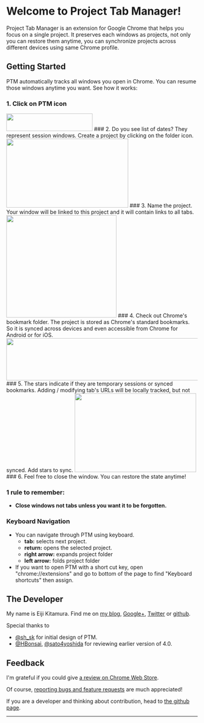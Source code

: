 # Welcome to Project Tab Manager!

Project Tab Manager is an extension for Google Chrome that helps you focus on a single project. It preserves each windows as projects, not only you can restore them anytime, you can synchronize projects across different devices using same Chrome profile.

## Getting Started
PTM automatically tracks all windows you open in Chrome. You can resume those windows anytime you want. See how it works:

### 1. Click on PTM icon
<img src="https://raw.githubusercontent.com/agektmr/ProjectTabManager/master/assets/readme_0.png" width="227" height="46" />
### 2. Do you see list of dates? They represent session windows. Create a project by clicking on the folder icon.
<img src="https://raw.githubusercontent.com/agektmr/ProjectTabManager/master/assets/readme_1.png" width="321" height="181" />
### 3. Name the project. Your window will be linked to this project and it will contain links to all tabs.
<img src="https://raw.githubusercontent.com/agektmr/ProjectTabManager/master/assets/readme_3.png" width="290" height="269" />
### 4. Check out Chrome's bookmark folder. The project is stored as Chrome's standard bookmarks. So it is synced across devices and even accessible from Chrome for Android or for iOS.
<img src="https://raw.githubusercontent.com/agektmr/ProjectTabManager/master/assets/readme_5.png" width="533" height="111" />
### 5. The stars indicate if they are temporary sessions or synced bookmarks. Adding / modifying tab's URLs will be locally tracked, but not synced. Add stars to sync.
<img src="https://raw.githubusercontent.com/agektmr/ProjectTabManager/master/assets/readme_6.png" width="320" height="207" />
### 6. Feel free to close the window. You can restore the state anytime!

### 1 rule to remember:
- **Close windows not tabs unless you want it to be forgotten.**

### Keyboard Navigation

- You can navigate through PTM using keyboard.
    - **tab:** selects next project.
    - **return:** opens the selected project.
    - **right arrow:** expands project folder
    - **left arrow:** folds project folder
- If you want to open PTM with a short cut key, open "chrome://extensions" and go to bottom of the page to find "Keyboard shortcuts" then assign.

## The Developer
My name is Eiji Kitamura. Find me on [my blog](http://blog.agektmr.com), [Google+](http://google.com/+agektmr), [Twitter](http://twitter.com/agektmr) or [github](https://github.com/agektmr).

Special thanks to
* [@sh_sk](https://twitter.com/sh_sk) for initial design of PTM.
* [@HBonsai](https://twitter.com/HBonsai), [@sato4yoshida](https://twitter.com/sato4yoshida) for reviewing earlier version of 4.0.

## Feedback
I'm grateful if you could give [a review on Chrome Web Store](https://chrome.google.com/webstore/support/iapdnheekciiecjijobcglkcgeckpoia).

Of course, [reporting bugs and feature requests](https://chrome.google.com/webstore/detail/project-tab-manager/iapdnheekciiecjijobcglkcgeckpoia/details) are much appreciated!

If you are a developer and thinking about contribution, head to [the github page](https://github.com/agektmr/ProjectTabManager).

----
